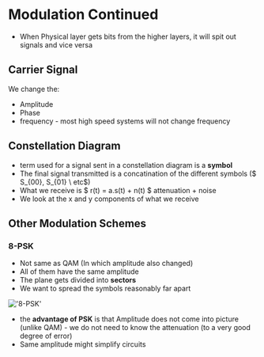 # Modulation Continued
- When Physical layer gets bits from the higher layers, it will spit out signals and vice versa

## Carrier Signal
We change the:
- Amplitude
- Phase 
- frequency - most high speed systems will not change frequency

## Constellation Diagram
- term used for a signal sent in a constellation diagram is a **symbol**
- The final signal transmitted is a concatination of the different symbols ($ S_{00}, S_{01} \ etc$)
- What we receive is $ r(t) = a.s(t) + n(t) $ attenuation + noise
- We look at the x and y components of what we receive

## Other Modulation Schemes 
### 8-PSK
- Not same as QAM (In which amplitude also changed)
- All of them have the same amplitude
- The plane gets divided into **sectors**
- We want to spread the symbols reasonably far apart

!['8-PSK'](8_psk.png "8-PSk")

- the **advantage of PSK** is that Amplitude does not come into picture (unlike QAM) - we do not need to know the attenuation (to a very good degree of error)
- Same amplitude might simplify circuits